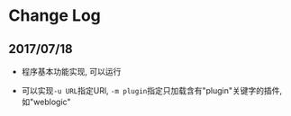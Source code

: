 # Change Log

## 2017/07/18

- 程序基本功能实现, 可以运行

- 可以实现`-u URL`指定URl, `-m plugin`指定只加载含有"plugin"关键字的插件, 如"weblogic"

